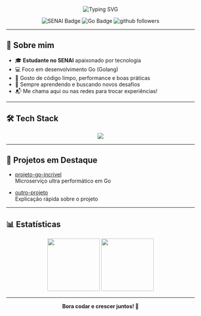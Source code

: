<!-- Banner animado simples -->
<p align="center">
  <img src="https://readme-typing-svg.demolab.com?font=Fira+Code&size=24&duration=2500&pause=800&color=00ADD8&center=true&width=700&lines=Oi%2C+sou+o+KyriGo!;Estudante+SENAI+%7C+Go+Lover+%F0%9F%90%BC;Bem-vindo+ao+meu+GitHub!+%F0%9F%8E%93" alt="Typing SVG" />
</p>

<!-- Badges essenciais -->
<p align="center">
  <img src="https://img.shields.io/badge/SENAI-ED1C24?style=flat&logo=senai&logoColor=white" alt="SENAI Badge"/>
  <img src="https://img.shields.io/badge/Go-00ADD8?logo=go&logoColor=white&style=flat" alt="Go Badge"/>
  <img src="https://img.shields.io/github/followers/KyriGo?label=seguidores&style=social" alt="github followers"/>
</p>

---

## 👋 Sobre mim

- 🎓 **Estudante no SENAI** apaixonado por tecnologia
- 💻 Foco em desenvolvimento Go (Golang)
- 🐹 Gosto de código limpo, performance e boas práticas
- 🚀 Sempre aprendendo e buscando novos desafios
- 📬 Me chama aqui ou nas redes para trocar experiências!

---

## 🛠️ Tech Stack

<p align="center">
  <img src="https://skillicons.dev/icons?i=go,docker,git,linux,postgres,vscode" />
</p>

---

## 🚀 Projetos em Destaque

- [projeto-go-incrivel](https://github.com/KyriGo/projeto-go-incrivel)  
  Microserviço ultra performático em Go

- [outro-projeto](https://github.com/KyriGo/outro-projeto)  
  Explicação rápida sobre o projeto

---

## 📊 Estatísticas

<p align="center">
  <img height="140em" src="https://github-readme-stats.vercel.app/api?username=Salada-De-Flutter&show_icons=true&theme=tokyonight&hide_title=true&hide_border=true"/>
  <img height="140em" src="https://github-readme-stats.vercel.app/api/top-langs/?username=Salada-De-Flutter&layout=compact&langs_count=6&theme=tokyonight&hide_border=true"/>
</p>

---

<p align="center">
  <b>Bora codar e crescer juntos! 🚀</b>
</p>
